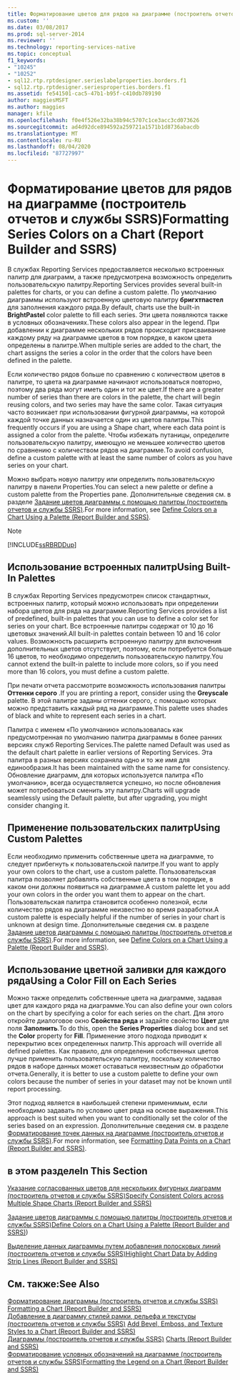 ```yaml
---
title: Форматирование цветов для рядов на диаграмме (построитель отчетов и службы SSRS) | Документы Майкрософт
ms.custom: ''
ms.date: 03/08/2017
ms.prod: sql-server-2014
ms.reviewer: ''
ms.technology: reporting-services-native
ms.topic: conceptual
f1_keywords:
- "10245"
- "10252"
- sql12.rtp.rptdesigner.serieslabelproperties.borders.f1
- sql12.rtp.rptdesigner.seriesproperties.borders.f1
ms.assetid: fe541501-cac5-47b1-b95f-c410db789190
author: maggiesMSFT
ms.author: maggies
manager: kfile
ms.openlocfilehash: f0e4f526e32ba38b94c5707c1ce3acc3cd073626
ms.sourcegitcommit: ad4d92dce894592a259721a1571b1d8736abacdb
ms.translationtype: MT
ms.contentlocale: ru-RU
ms.lasthandoff: 08/04/2020
ms.locfileid: "87727997"
---
```

# <a name="formatting-series-colors-on-a-chart-report-builder-and-ssrs"></a><span data-ttu-id="61b6b-102">Форматирование цветов для рядов на диаграмме (построитель отчетов и службы SSRS)</span><span class="sxs-lookup"><span data-stu-id="61b6b-102">Formatting Series Colors on a Chart (Report Builder and SSRS)</span></span>
  <span data-ttu-id="61b6b-103">В службах Reporting Services предоставляется несколько встроенных палитр для диаграмм, а также предусмотрена возможность определить пользовательскую палитру.</span><span class="sxs-lookup"><span data-stu-id="61b6b-103">Reporting Services provides several built-in palettes for charts, or you can define a custom palette.</span></span> <span data-ttu-id="61b6b-104">По умолчанию диаграммы используют встроенную цветовую палитру **бригхтпастел** для заполнения каждого ряда.</span><span class="sxs-lookup"><span data-stu-id="61b6b-104">By default, charts use the built-in **BrightPastel** color palette to fill each series.</span></span> <span data-ttu-id="61b6b-105">Эти цвета появляются также в условных обозначениях.</span><span class="sxs-lookup"><span data-stu-id="61b6b-105">These colors also appear in the legend.</span></span> <span data-ttu-id="61b6b-106">При добавлении к диаграмме нескольких рядов происходит присваивание каждому ряду на диаграмме цветов в том порядке, в каком цвета определены в палитре.</span><span class="sxs-lookup"><span data-stu-id="61b6b-106">When multiple series are added to the chart, the chart assigns the series a color in the order that the colors have been defined in the palette.</span></span>  
  
 <span data-ttu-id="61b6b-107">Если количество рядов больше по сравнению с количеством цветов в палитре, то цвета на диаграмме начинают использоваться повторно, поэтому два ряда могут иметь один и тот же цвет.</span><span class="sxs-lookup"><span data-stu-id="61b6b-107">If there are a greater number of series than there are colors in the palette, the chart will begin reusing colors, and two series may have the same color.</span></span> <span data-ttu-id="61b6b-108">Такая ситуация часто возникает при использовании фигурной диаграммы, на которой каждой точке данных назначается один из цветов палитры.</span><span class="sxs-lookup"><span data-stu-id="61b6b-108">This frequently occurs if you are using a Shape chart, where each data point is assigned a color from the palette.</span></span> <span data-ttu-id="61b6b-109">Чтобы избежать путаницы, определите пользовательскую палитру, имеющую не меньшее количество цветов по сравнению с количеством рядов на диаграмме.</span><span class="sxs-lookup"><span data-stu-id="61b6b-109">To avoid confusion, define a custom palette with at least the same number of colors as you have series on your chart.</span></span>  
  
 <span data-ttu-id="61b6b-110">Можно выбрать новую палитру или определить пользовательскую палитру в панели Properties.</span><span class="sxs-lookup"><span data-stu-id="61b6b-110">You can select a new palette or define a custom palette from the Properties pane.</span></span> <span data-ttu-id="61b6b-111">Дополнительные сведения см. в разделе [Задание цветов диаграммы с помощью палитры (построитель отчетов и службы SSRS)](define-colors-on-a-chart-using-a-palette-report-builder-and-ssrs.md).</span><span class="sxs-lookup"><span data-stu-id="61b6b-111">For more information, see [Define Colors on a Chart Using a Palette &#40;Report Builder and SSRS&#41;](define-colors-on-a-chart-using-a-palette-report-builder-and-ssrs.md).</span></span>  
  
> [!NOTE]  
>  [!INCLUDE[ssRBRDDup](../../includes/ssrbrddup-md.md)]  
  
## <a name="using-built-in-palettes"></a><span data-ttu-id="61b6b-112">Использование встроенных палитр</span><span class="sxs-lookup"><span data-stu-id="61b6b-112">Using Built-In Palettes</span></span>  
 <span data-ttu-id="61b6b-113">В службах Reporting Services предусмотрен список стандартных, встроенных палитр, который можно использовать при определении набора цветов для ряда на диаграмме.</span><span class="sxs-lookup"><span data-stu-id="61b6b-113">Reporting Services provides a list of predefined, built-in palettes that you can use to define a color set for series on your chart.</span></span> <span data-ttu-id="61b6b-114">Все встроенные палитры содержат от 10 до 16 цветовых значений.</span><span class="sxs-lookup"><span data-stu-id="61b6b-114">All built-in palettes contain between 10 and 16 color values.</span></span> <span data-ttu-id="61b6b-115">Возможность расширить встроенную палитру для включения дополнительных цветов отсутствует, поэтому, если потребуется больше 16 цветов, то необходимо определить пользовательскую палитру.</span><span class="sxs-lookup"><span data-stu-id="61b6b-115">You cannot extend the built-in palette to include more colors, so if you need more than 16 colors, you must define a custom palette.</span></span>  
  
 <span data-ttu-id="61b6b-116">При печати отчета рассмотрите возможность использования палитры **Оттенки серого** .</span><span class="sxs-lookup"><span data-stu-id="61b6b-116">If you are printing a report, consider using the **Greyscale** palette.</span></span> <span data-ttu-id="61b6b-117">В этой палитре заданы оттенки серого, с помощью которых можно представить каждый ряд на диаграмме.</span><span class="sxs-lookup"><span data-stu-id="61b6b-117">This palette uses shades of black and white to represent each series in a chart.</span></span>  
  
 <span data-ttu-id="61b6b-118">Палитра с именем «По умолчанию» использовалась как предусмотренная по умолчанию палитра диаграммы в более ранних версиях служб Reporting Services.</span><span class="sxs-lookup"><span data-stu-id="61b6b-118">The palette named Default was used as the default chart palette in earlier versions of Reporting Services.</span></span> <span data-ttu-id="61b6b-119">Эта палитра в разных версиях сохраняла одно и то же имя для единообразия.</span><span class="sxs-lookup"><span data-stu-id="61b6b-119">It has been maintained with the same name for consistency.</span></span> <span data-ttu-id="61b6b-120">Обновление диаграмм, для которых используется палитра «По умолчанию», всегда осуществляется успешно, но после обновления может потребоваться сменить эту палитру.</span><span class="sxs-lookup"><span data-stu-id="61b6b-120">Charts will upgrade seamlessly using the Default palette, but after upgrading, you might consider changing it.</span></span>  
  
## <a name="using-custom-palettes"></a><span data-ttu-id="61b6b-121">Применение пользовательских палитр</span><span class="sxs-lookup"><span data-stu-id="61b6b-121">Using Custom Palettes</span></span>  
 <span data-ttu-id="61b6b-122">Если необходимо применить собственные цвета на диаграмме, то следует прибегнуть к пользовательской палитре.</span><span class="sxs-lookup"><span data-stu-id="61b6b-122">If you want to apply your own colors to the chart, use a custom palette.</span></span> <span data-ttu-id="61b6b-123">Пользовательская палитра позволяет добавлять собственные цвета в том порядке, в каком они должны появиться на диаграмме.</span><span class="sxs-lookup"><span data-stu-id="61b6b-123">A custom palette let you add your own colors in the order you want them to appear on the chart.</span></span> <span data-ttu-id="61b6b-124">Пользовательская палитра становится особенно полезной, если количество рядов на диаграмме неизвестно во время разработки.</span><span class="sxs-lookup"><span data-stu-id="61b6b-124">A custom palette is especially helpful if the number of series in your chart is unknown at design time.</span></span> <span data-ttu-id="61b6b-125">Дополнительные сведения см. в разделе [Задание цветов диаграммы с помощью палитры (построитель отчетов и службы SSRS)](define-colors-on-a-chart-using-a-palette-report-builder-and-ssrs.md).</span><span class="sxs-lookup"><span data-stu-id="61b6b-125">For more information, see [Define Colors on a Chart Using a Palette &#40;Report Builder and SSRS&#41;](define-colors-on-a-chart-using-a-palette-report-builder-and-ssrs.md).</span></span>  
  
## <a name="using-a-color-fill-on-each-series"></a><span data-ttu-id="61b6b-126">Использование цветной заливки для каждого ряда</span><span class="sxs-lookup"><span data-stu-id="61b6b-126">Using a Color Fill on Each Series</span></span>  
 <span data-ttu-id="61b6b-127">Можно также определить собственные цвета на диаграмме, задавая цвет для каждого ряда на диаграмме.</span><span class="sxs-lookup"><span data-stu-id="61b6b-127">You can also define your own colors on the chart by specifying a color for each series on the chart.</span></span> <span data-ttu-id="61b6b-128">Для этого откройте диалоговое окно **Свойства ряда** и задайте свойство **Цвет** для поля **Заполнить**.</span><span class="sxs-lookup"><span data-stu-id="61b6b-128">To do this, open the **Series Properties** dialog box and set the **Color** property for **Fill**.</span></span> <span data-ttu-id="61b6b-129">Применение этого подхода приводит к перекрытию всех определенных палитр.</span><span class="sxs-lookup"><span data-stu-id="61b6b-129">This approach will override all defined palettes.</span></span> <span data-ttu-id="61b6b-130">Как правило, для определения собственных цветов лучше применить пользовательскую палитру, поскольку количество рядов в наборе данных может оставаться неизвестным до обработки отчета.</span><span class="sxs-lookup"><span data-stu-id="61b6b-130">Generally, it is better to use a custom palette to define your own colors because the number of series in your dataset may not be known until report processing.</span></span>  
  
 <span data-ttu-id="61b6b-131">Этот подход является в наибольшей степени применимым, если необходимо задавать по условию цвет ряда на основе выражения.</span><span class="sxs-lookup"><span data-stu-id="61b6b-131">This approach is best suited when you want to conditionally set the color of the series based on an expression.</span></span>  <span data-ttu-id="61b6b-132">Дополнительные сведения см. в разделе [Форматирование точек данных на диаграмме (построитель отчетов и службы SSRS)](formatting-data-points-on-a-chart-report-builder-and-ssrs.md).</span><span class="sxs-lookup"><span data-stu-id="61b6b-132">For more information, see [Formatting Data Points on a Chart &#40;Report Builder and SSRS&#41;](formatting-data-points-on-a-chart-report-builder-and-ssrs.md).</span></span>  
  
## <a name="in-this-section"></a><span data-ttu-id="61b6b-133">в этом разделе</span><span class="sxs-lookup"><span data-stu-id="61b6b-133">In This Section</span></span>  
 [<span data-ttu-id="61b6b-134">Указание согласованных цветов для нескольких фигурных диаграмм (построитель отчетов и службы SSRS)</span><span class="sxs-lookup"><span data-stu-id="61b6b-134">Specify Consistent Colors across Multiple Shape Charts &#40;Report Builder and SSRS&#41;</span></span>](charts-report-builder-and-ssrs.md)  
  
 <span data-ttu-id="61b6b-135">[Задание цветов диаграммы с помощью палитры (построитель отчетов и службы SSRS)](define-colors-on-a-chart-using-a-palette-report-builder-and-ssrs.md)</span><span class="sxs-lookup"><span data-stu-id="61b6b-135">[Define Colors on a Chart Using a Palette &#40;Report Builder and SSRS&#41;](define-colors-on-a-chart-using-a-palette-report-builder-and-ssrs.md))</span></span>  
  
 [<span data-ttu-id="61b6b-136">Выделение данных диаграммы путем добавления полосковых линий (построитель отчетов и службы SSRS)</span><span class="sxs-lookup"><span data-stu-id="61b6b-136">Highlight Chart Data by Adding Strip Lines &#40;Report Builder and SSRS&#41;</span></span>](highlight-chart-data-by-adding-strip-lines-report-builder-and-ssrs.md)  
  
## <a name="see-also"></a><span data-ttu-id="61b6b-137">См. также:</span><span class="sxs-lookup"><span data-stu-id="61b6b-137">See Also</span></span>  
 <span data-ttu-id="61b6b-138">[Форматирование диаграммы (построитель отчетов и службы SSRS)](formatting-a-chart-report-builder-and-ssrs.md) </span><span class="sxs-lookup"><span data-stu-id="61b6b-138">[Formatting a Chart &#40;Report Builder and SSRS&#41;](formatting-a-chart-report-builder-and-ssrs.md) </span></span>  
 <span data-ttu-id="61b6b-139">[Добавление в диаграмму стилей рамки, рельефа и текстуры &#40;построитель отчетов и службы SSRS&#41;](chart-effects-add-bevel-emboss-or-texture-report-builder.md) </span><span class="sxs-lookup"><span data-stu-id="61b6b-139">[Add Bevel, Emboss, and Texture Styles to a Chart &#40;Report Builder and SSRS&#41;](chart-effects-add-bevel-emboss-or-texture-report-builder.md) </span></span>  
 <span data-ttu-id="61b6b-140">[Диаграммы (построитель отчетов и службы SSRS)](charts-report-builder-and-ssrs.md) </span><span class="sxs-lookup"><span data-stu-id="61b6b-140">[Charts &#40;Report Builder and SSRS&#41;](charts-report-builder-and-ssrs.md) </span></span>  
 [<span data-ttu-id="61b6b-141">Форматирование условных обозначений на диаграмме (построитель отчетов и службы SSRS)</span><span class="sxs-lookup"><span data-stu-id="61b6b-141">Formatting the Legend on a Chart &#40;Report Builder and SSRS&#41;</span></span>](chart-legend-formatting-report-builder.md)  
  
  
